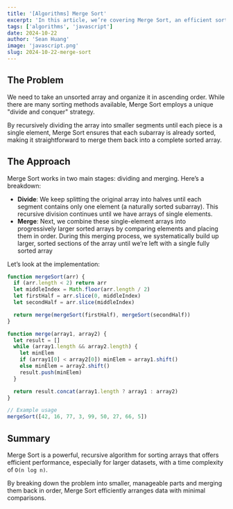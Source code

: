 ```yaml
---
title: '[Algorithms] Merge Sort'
excerpt: 'In this article, we’re covering Merge Sort, an efficient sorting algorithm that breaks down arrays into smaller parts, sorts them, and merges them back into a single sorted array. Merge Sort is often highlighted in technical interviews, so understanding its mechanics is essential.'
tags: ['algorithms', 'javascript']
date: 2024-10-22
author: 'Sean Huang'
image: 'javascript.png'
slug: 2024-10-22-merge-sort
---
```


## The Problem

We need to take an unsorted array and organize it in ascending order. While there are many sorting methods available, Merge Sort employs a unique "divide and conquer" strategy.

By recursively dividing the array into smaller segments until each piece is a single element, Merge Sort ensures that each subarray is already sorted, making it straightforward to merge them back into a complete sorted array.

## The Approach

Merge Sort works in two main stages: dividing and merging. Here’s a breakdown:

- **Divide**: We keep splitting the original array into halves until each segment contains only one element (a naturally sorted subarray). This recursive division continues until we have arrays of single elements.
- **Merge**: Next, we combine these single-element arrays into progressively larger sorted arrays by comparing elements and placing them in order. During this merging process, we systematically build up larger, sorted sections of the array until we’re left with a single fully sorted array

Let’s look at the implementation:

```javascript
function mergeSort(arr) {
  if (arr.length < 2) return arr
  let middleIndex = Math.floor(arr.length / 2)
  let firstHalf = arr.slice(0, middleIndex)
  let secondHalf = arr.slice(middleIndex)

  return merge(mergeSort(firstHalf), mergeSort(secondHalf))
}

function merge(array1, array2) {
  let result = []
  while (array1.length && array2.length) {
    let minElem
    if (array1[0] < array2[0]) minElem = array1.shift()
    else minElem = array2.shift()
    result.push(minElem)
  }

  return result.concat(array1.length ? array1 : array2)
}

// Example usage
mergeSort([42, 16, 77, 3, 99, 50, 27, 66, 5])
```

## Summary

Merge Sort is a powerful, recursive algorithm for sorting arrays that offers efficient performance, especially for larger datasets, with a time complexity of `O(n log n)`.

By breaking down the problem into smaller, manageable parts and merging them back in order, Merge Sort efficiently arranges data with minimal comparisons.
